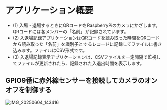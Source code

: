 # アプリケーション概要
- (1) 入場・退場するときにQRコードをRaspberryPiのカメラにかざします。QRコードには各メンバーの「名前」が記録されています。
- (2) 入退場記録アプリケーションはQRコードを読み取った時間をQRコードから読み取った「名前」を識別子とするレコードに記録してファイルに書き込みます。ファイルはCSV形式です。
- (3) 入退場記録表示アプリケーションは、CSVファイルを一定間隔で監視してファイルが更新されたら、記録された入退出時間を表示します。

## GPIO9番に赤外線センサーを接続してカメラのオンオフを制御する
![IMG_20250604_143416](https://github.com/user-attachments/assets/983433e9-8f49-49fc-9017-182b7c86d9ad)
